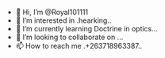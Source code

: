 - 👋 Hi, I’m @Royal101111
- 👀 I’m interested in .hearking..
- 🌱 I’m currently learning Doctrine in optics...
- 💞️ I’m looking to collaborate on ...
- 📫 How to reach me .+263718963387..

<!---
Royal101111/Royal101111 is a ✨ special ✨ repository because its `README.md` (this file) appears on your GitHub profile.
You can click the Preview link to take a look at your changes.
--->
